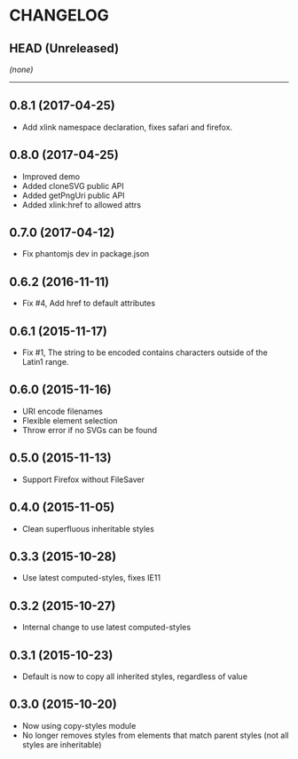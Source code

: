 CHANGELOG
=========

## HEAD (Unreleased)
_(none)_

--------------------

## 0.8.1 (2017-04-25)
* Add xlink namespace declaration, fixes safari and firefox.

## 0.8.0 (2017-04-25)
* Improved demo
* Added cloneSVG public API
* Added getPngUri public API
* Added xlink:href to allowed attrs

## 0.7.0 (2017-04-12)
* Fix phantomjs dev in package.json

## 0.6.2 (2016-11-11)
* Fix #4, Add href to default attributes

## 0.6.1 (2015-11-17)
* Fix #1, The string to be encoded contains characters outside of the Latin1 range.

## 0.6.0 (2015-11-16)
* URI encode filenames
* Flexible element selection
* Throw error if no SVGs can be found

## 0.5.0 (2015-11-13)
* Support Firefox without FileSaver

## 0.4.0 (2015-11-05)
* Clean superfluous inheritable styles

## 0.3.3 (2015-10-28)
* Use latest computed-styles, fixes IE11

## 0.3.2 (2015-10-27)
* Internal change to use latest computed-styles

## 0.3.1 (2015-10-23)
* Default is now to copy all inherited styles, regardless of value

## 0.3.0 (2015-10-20)
* Now using copy-styles module
* No longer removes styles from elements that match parent styles (not all styles are inheritable)
